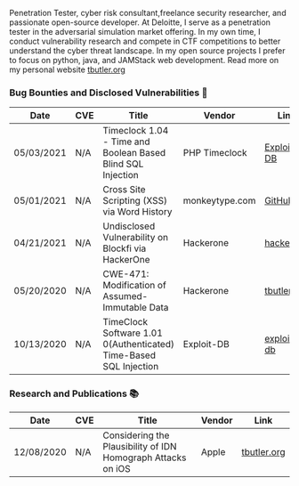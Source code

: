 Penetration Tester, cyber risk consultant,freelance security researcher, and passionate open-source developer. At Deloitte, I serve as a penetration tester in the adversarial simulation market offering. In my own time, I conduct vulnerability research and compete in CTF competitions to better understand the cyber threat landscape. In my open source projects I prefer to focus on python, java, and JAMStack web development. Read more on my personal website [tbutler.org](https://tbutler.org)
### Bug Bounties and Disclosed Vulnerabilities  👾
| Date | CVE | Title | Vendor |  Link | Bounty |
|---	|---	|---	|---	|---	|---	|
| 05/03/2021 | N/A | Timeclock 1.04 - Time and Boolean Based Blind SQL Injection| PHP Timeclock | [Exploit-DB](https://www.exploit-db.com/exploits/49849) | N/A |
| 05/01/2021 | N/A | Cross Site Scripting (XSS) via Word History | monkeytype.com | [GitHub](https://github.com/Miodec/monkeytype/issues/1348) | N/A |
| 04/21/2021 | N/A | Undisclosed Vulnerability on Blockfi via HackerOne | Hackerone | [hackerone](https://hackerone.com/tcbutler320?type=user) | $1,000 |
| 05/20/2020 | N/A | CWE-471: Modification of Assumed-Immutable Data | Hackerone | [tbutler.org](https://tbutler.org/assets/pdf/Butler,Tyler-MAID-Hinge-BBR.pdf) | $250 |
| 10/13/2020 | N/A | TimeClock Software 1.01 0(Authenticated) Time-Based SQL Injection | Exploit-DB | [exploit-db](https://www.exploit-db.com/exploits/48874) | N/A |

### Research and Publications 📚
| Date | CVE | Title | Vendor |  Link |
|---	|---	|---	|---	|---	|
| 12/08/2020 | N/A | Considering the Plausibility of IDN Homograph Attacks on iOS | Apple | [tbutler.org](https://tbutler.org/assets/pdf/Butler,Tyler-Considering-the-Plausibility-of-IDN-Homograph-Attacks-on-iOS.pdf) |

